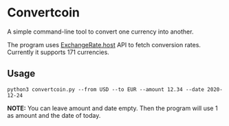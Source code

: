 # Convertcoin

A simple command-line tool to convert one currency into another. 

The program uses [ExchangeRate.host](https://exchangerate.host) API to fetch conversion rates. Currently it supports 171 currencies.

## Usage

    python3 convertcoin.py --from USD --to EUR --amount 12.34 --date 2020-12-24

**NOTE:** You can leave amount and date empty. Then the program will use 1 as amount and the date of today.